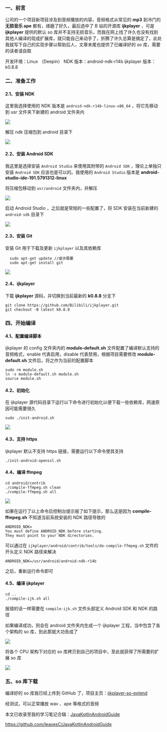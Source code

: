 ### 一、前言

公司的一个项目新项目涉及到音频播放的内容，音频格式从常见的 **mp3** 到冷门的**无损音乐 ape** 都有，琢磨了好久，最后选中了 B 站的开源库 **ijkplayer** ，可是 **ijkplayer** 提供的默认 so 库并不支持无损音乐，而我在网上找了许久也没有找到其他人编译的现成扩展库，就只能自己来动手了，折腾了许久总算是搞定了，此处我就写下自己的实现步骤以帮助后人，文章末尾也提供了已编译好的 so 库，需要的读者请自取

开发环境：Linux （Deepin）
NDK 版本：android-ndk-r14b
ijkplayer 版本：k0.8.8

### 二、准备工作

#### 2.1、安装 NDK

这里我选择使用的 NDK 版本是 `android-ndk-r14b-linux-x86_64` ，将它先移动到 usr 文件夹下新建的 android 文件夹内

![](https://upload-images.jianshu.io/upload_images/2552605-2a0dc0ab92fe6ffd.jpg?imageMogr2/auto-orient/strip%7CimageView2/2/w/1240)

解压 ndk 压缩包到 android 目录下

![](https://upload-images.jianshu.io/upload_images/2552605-de4a1689b2800d5f.jpg?imageMogr2/auto-orient/strip%7CimageView2/2/w/1240)

#### 2.2、安装 Android SDK

我这里是选择安装 `Android Studio` 来使用其附带的 `Android SDK` ，理论上单独只安装  `Android SDK` 应该也是可以的。我使用的 `Android Studio` 版本是 **android-studio-ide-191.5791312-linux** 

将压缩包移动到 `usr/android` 文件夹内，并解压

![](https://upload-images.jianshu.io/upload_images/2552605-dd9e39d30a14c303.png?imageMogr2/auto-orient/strip%7CimageView2/2/w/1240)

启动 Android Studio ，之后就是常规的一些配置了，将 SDK 安装在当前新建的 `android-sdk` 目录下

![](https://upload-images.jianshu.io/upload_images/2552605-025bdfc4f7cca23f.png?imageMogr2/auto-orient/strip%7CimageView2/2/w/1240)

#### 2.3、安装 Git

安装 Git 用于下载及更新 `ijkplayer` 以及其依赖库

```shell
  sudo apt-get update //或许需要
  sudo apt-get install git
```

![](https://upload-images.jianshu.io/upload_images/2552605-4ee553a58096ab4e.png?imageMogr2/auto-orient/strip%7CimageView2/2/w/1240)

#### 2.4、ijkplayer 

下载 **ijkplayer** 源码，并切换到当前最新的 **k0.8.8** 分支下

```shell
git clone https://github.com/Bilibili/ijkplayer.git
git checkout -B latest k0.8.8
```

### 四、开始编译

#### 4.1、配置编译脚本

ijkplayer 的 config 文件夹内的 **module-default.sh** 文件配置了编译默认支持的音频格式，enable 代表启用，disable 代表禁用，根据项目需要修改 **module-default.sh** 文件后，将之作为当前的配置脚本

```
sudo rm module.sh
ln -s module-default.sh module.sh
source module.sh
```

#### 4.2、初始化

在 ijkplayer 源代码目录下运行以下命令进行初始化以便下载一些依赖库，网速原因可能需要很久

```shell
sudo ./init-android.sh
```

![](https://upload-images.jianshu.io/upload_images/2552605-7e0c01548dc98432.png?imageMogr2/auto-orient/strip%7CimageView2/2/w/1240)

#### 4.3、支持 https

ijkplayer 默认不支持 https 链接，需要运行以下命令使其支持

```shell
./init-android-openssl.sh
```

#### 4.4、编译 ffmpeg

```shell
cd android/contrib
./compile-ffmpeg.sh clean
./compile-ffmpeg.sh all
```

![](https://upload-images.jianshu.io/upload_images/2552605-628e45d314578ce2.png?imageMogr2/auto-orient/strip%7CimageView2/2/w/1240)

如果在运行了以上命令后控制台提示报了如下提示，那么这是因为 **compile-ffmpeg.sh** 不知道当前系统安装的 NDK 路径导致的

```shell
ANDROID_NDK=
You must define ANDROID_NDK before starting.
They must point to your NDK directories.
```

可以通过在 `ijkplayer/android/contrib/tools/do-compile-ffmpeg.sh` 文件的开头定义 NDK 路径来解决

```shell
ANDROID_NDK=/usr/android/android-ndk-r14b
```

之后，重新运行命令即可

#### 4.5、编译 ijkplayer

```shell
cd ..
./compile-ijk.sh all
```

报错的话一样需要在 `compile-ijk.sh` 文件头部定义 Android SDK 和 NDK 的路径

如果编译成功，则会在 android 文件夹内生成一个 ijkplayer 工程，当中包含了各个架构的 so 库，到此那就大功告成了

![](https://upload-images.jianshu.io/upload_images/2552605-d5705a1e42a8b124.png?imageMogr2/auto-orient/strip%7CimageView2/2/w/1240)

将各个 CPU 架构下对应的 so 库拷贝到自己的项目中，至此就获得了所需要的扩展 so 库

![](https://upload-images.jianshu.io/upload_images/2552605-10cfdaa2fd1954b6.png?imageMogr2/auto-orient/strip%7CimageView2/2/w/1240)

### 五、so 库下载

编译好的 so 库我已经上传到 GitHub 了，项目主页：[ijkplayer-so-extend](https://github.com/leavesC/ijkplayer-so-extend) 

经测试，可以正常播放 wav 、ape 等格式的音频

本文已收录至我的学习笔记合辑：[JavaKotlinAndroidGuide](https://github.com/leavesC/JavaKotlinAndroidGuide)

https://github.com/leavesC/JavaKotlinAndroidGuide